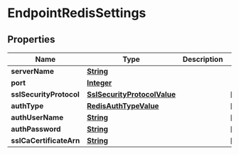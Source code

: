 

# EndpointRedisSettings


## Properties

| Name | Type | Description | Notes |
|------------ | ------------- | ------------- | -------------|
|**serverName** | [**String**](String.md) |  |  |
|**port** | [**Integer**](Integer.md) |  |  |
|**sslSecurityProtocol** | [**SslSecurityProtocolValue**](SslSecurityProtocolValue.md) |  |  [optional] |
|**authType** | [**RedisAuthTypeValue**](RedisAuthTypeValue.md) |  |  [optional] |
|**authUserName** | [**String**](String.md) |  |  [optional] |
|**authPassword** | [**String**](String.md) |  |  [optional] |
|**sslCaCertificateArn** | [**String**](String.md) |  |  [optional] |



